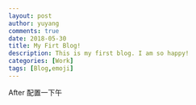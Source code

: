 ```yaml
---
layout: post
author: yuyang
comments: true
date: 2018-05-30
title: My Firt Blog!
description: This is my first blog. I am so happy!
categories: [Work]
tags: [Blog,emoji]
---
```


After 配置一下午

